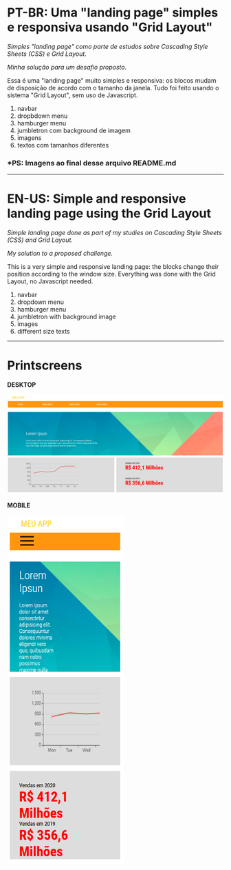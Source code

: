# PT-BR: Uma "landing page" simples e responsiva usando "Grid Layout"

*Simples "landing page" como parte de estudos sobre Cascading Style Sheets (CSS) e Grid Layout.*

*Minha solução para um desafio proposto.*


Essa é uma "landing page" muito simples e responsiva: os blocos mudam de disposição de acordo com o tamanho da janela. Tudo foi feito usando o sistema "Grid Layout", sem uso de Javascript.

1. navbar
2. dropbdown menu
3. hamburger menu
4. jumbletron com background de imagem
5. imagens
6. textos com tamanhos diferentes

### *PS: Imagens ao final desse arquivo README.md
---
# EN-US: Simple and responsive landing page using the Grid Layout

*Simple landing page done as part of my studies on Cascading Style Sheets (CSS) and Grid Layout.*

*My solution to a proposed challenge.*

This is a very simple and responsive landing page: the blocks change their position according to the window size. Everything was done with the Grid Layout, no Javascript needed.

1. navbar
2. dropdown menu
3. hamburger menu
4. jumbletron with background image
5. images
6. different size texts

---
# Printscreens

**DESKTOP**

![landing page simples e responsiva usando grid layout system em versão desktop](/LP_imagem.png)

**MOBILE**

![landing page simples e responsiva usando grid layout system em versão mobile](/LP_imagem_mobile.png)
